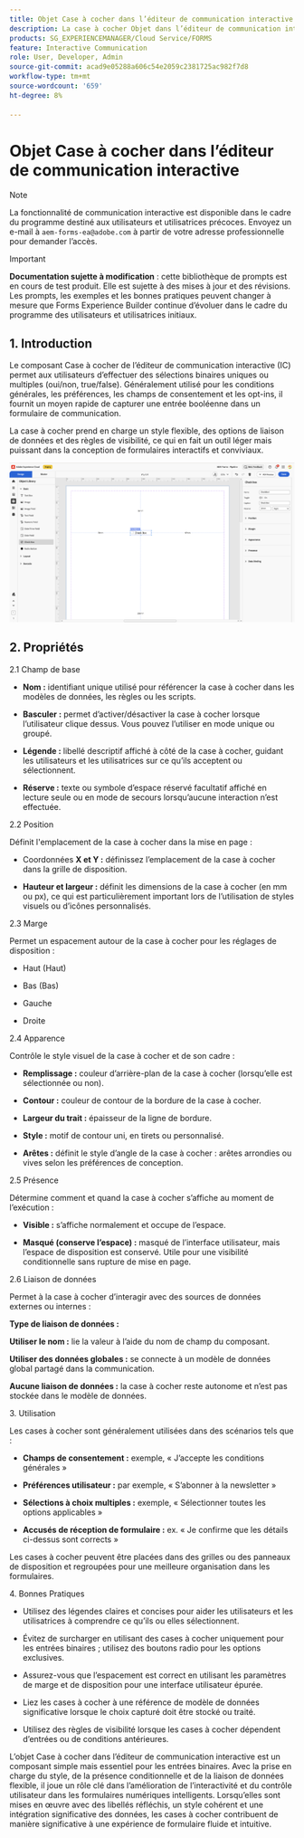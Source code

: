 ```yaml
---
title: Objet Case à cocher dans l’éditeur de communication interactive
description: La case à cocher Objet dans l’éditeur de communication interactive d’AEM Forms permet aux utilisateurs d’effectuer des sélections binaires uniques ou multiples (oui/non, true/false).
products: SG_EXPERIENCEMANAGER/Cloud Service/FORMS
feature: Interactive Communication
role: User, Developer, Admin
source-git-commit: acad9e05288a606c54e2059c2381725ac982f7d8
workflow-type: tm+mt
source-wordcount: '659'
ht-degree: 8%

---
```



# Objet Case à cocher dans l’éditeur de communication interactive

>[!NOTE]
>
> La fonctionnalité de communication interactive est disponible dans le cadre du programme destiné aux utilisateurs et utilisatrices précoces. Envoyez un e-mail à `aem-forms-ea@adobe.com` à partir de votre adresse professionnelle pour demander l’accès.

>[!IMPORTANT]
>
> **Documentation sujette à modification** : cette bibliothèque de prompts est en cours de test produit. Elle est sujette à des mises à jour et des révisions. Les prompts, les exemples et les bonnes pratiques peuvent changer à mesure que Forms Experience Builder continue d’évoluer dans le cadre du programme des utilisateurs et utilisatrices initiaux.

## &#x200B;1. Introduction

Le composant Case à cocher de l’éditeur de communication interactive (IC) permet aux utilisateurs d’effectuer des sélections binaires uniques ou multiples (oui/non, true/false). Généralement utilisé pour les conditions générales, les préférences, les champs de consentement et les opt-ins, il fournit un moyen rapide de capturer une entrée booléenne dans un formulaire de communication.

La case à cocher prend en charge un style flexible, des options de liaison de données et des règles de visibilité, ce qui en fait un outil léger mais puissant dans la conception de formulaires interactifs et conviviaux.

![Rechercher un document IC](/help/forms/interactive-communication/assets/checkbox.png)

## &#x200B;2. Propriétés

2.1 Champ de base

- **Nom :** identifiant unique utilisé pour référencer la case à cocher dans les modèles de données, les règles ou les scripts.

- **Basculer :** permet d’activer/désactiver la case à cocher lorsque l’utilisateur clique dessus. Vous pouvez l’utiliser en mode unique ou groupé.

- **Légende :** libellé descriptif affiché à côté de la case à cocher, guidant les utilisateurs et les utilisatrices sur ce qu’ils acceptent ou sélectionnent.

- **Réserve :** texte ou symbole d’espace réservé facultatif affiché en lecture seule ou en mode de secours lorsqu’aucune interaction n’est effectuée.

2.2 Position

Définit l&#39;emplacement de la case à cocher dans la mise en page :

- Coordonnées **X et Y :** définissez l’emplacement de la case à cocher dans la grille de disposition.

- **Hauteur et largeur :** définit les dimensions de la case à cocher (en mm ou px), ce qui est particulièrement important lors de l’utilisation de styles visuels ou d’icônes personnalisés.

2.3 Marge

Permet un espacement autour de la case à cocher pour les réglages de disposition :

- Haut (Haut)

- Bas (Bas)

- Gauche

- Droite

2.4 Apparence

Contrôle le style visuel de la case à cocher et de son cadre :

- **Remplissage :** couleur d’arrière-plan de la case à cocher (lorsqu’elle est sélectionnée ou non).

- **Contour :** couleur de contour de la bordure de la case à cocher.

- **Largeur du trait :** épaisseur de la ligne de bordure.

- **Style :** motif de contour uni, en tirets ou personnalisé.

- **Arêtes :** définit le style d’angle de la case à cocher : arêtes arrondies ou vives selon les préférences de conception.

2.5 Présence

Détermine comment et quand la case à cocher s’affiche au moment de l’exécution :

- **Visible :** s’affiche normalement et occupe de l’espace.

- **Masqué (conserve l’espace) :** masqué de l’interface utilisateur, mais l’espace de disposition est conservé. Utile pour une visibilité conditionnelle sans rupture de mise en page.

2.6 Liaison de données

Permet à la case à cocher d’interagir avec des sources de données externes ou internes :

**Type de liaison de données :**

**Utiliser le nom :** lie la valeur à l’aide du nom de champ du composant.

**Utiliser des données globales :** se connecte à un modèle de données global partagé dans la communication.

**Aucune liaison de données :** la case à cocher reste autonome et n’est pas stockée dans le modèle de données.

&#x200B;3. Utilisation

Les cases à cocher sont généralement utilisées dans des scénarios tels que :

- **Champs de consentement :** exemple, « J’accepte les conditions générales »

- **Préférences utilisateur :** par exemple, « S’abonner à la newsletter »

- **Sélections à choix multiples :** exemple, « Sélectionner toutes les options applicables »

- **Accusés de réception de formulaire :** ex. « Je confirme que les détails ci-dessus sont corrects »

Les cases à cocher peuvent être placées dans des grilles ou des panneaux de disposition et regroupées pour une meilleure organisation dans les formulaires.

&#x200B;4. Bonnes Pratiques

- Utilisez des légendes claires et concises pour aider les utilisateurs et les utilisatrices à comprendre ce qu’ils ou elles sélectionnent.

- Évitez de surcharger en utilisant des cases à cocher uniquement pour les entrées binaires ; utilisez des boutons radio pour les options exclusives.

- Assurez-vous que l’espacement est correct en utilisant les paramètres de marge et de disposition pour une interface utilisateur épurée.

- Liez les cases à cocher à une référence de modèle de données significative lorsque le choix capturé doit être stocké ou traité.

- Utilisez des règles de visibilité lorsque les cases à cocher dépendent d’entrées ou de conditions antérieures.

L’objet Case à cocher dans l’éditeur de communication interactive est un composant simple mais essentiel pour les entrées binaires. Avec la prise en charge du style, de la présence conditionnelle et de la liaison de données flexible, il joue un rôle clé dans l’amélioration de l’interactivité et du contrôle utilisateur dans les formulaires numériques intelligents. Lorsqu’elles sont mises en œuvre avec des libellés réfléchis, un style cohérent et une intégration significative des données, les cases à cocher contribuent de manière significative à une expérience de formulaire fluide et intuitive.


